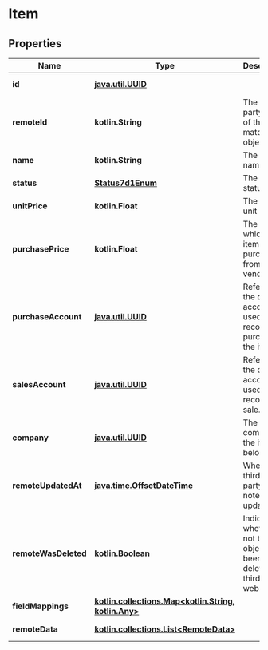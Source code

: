 
# Item

## Properties
Name | Type | Description | Notes
------------ | ------------- | ------------- | -------------
**id** | [**java.util.UUID**](java.util.UUID.md) |  |  [optional] [readonly]
**remoteId** | **kotlin.String** | The third-party API ID of the matching object. |  [optional]
**name** | **kotlin.String** | The item&#39;s name. |  [optional]
**status** | [**Status7d1Enum**](Status7d1Enum.md) | The item&#39;s status. |  [optional]
**unitPrice** | **kotlin.Float** | The item&#39;s unit price. |  [optional]
**purchasePrice** | **kotlin.Float** | The price at which the item is purchased from a vendor. |  [optional]
**purchaseAccount** | [**java.util.UUID**](java.util.UUID.md) | References the default account used to record a purchase of the item. |  [optional]
**salesAccount** | [**java.util.UUID**](java.util.UUID.md) | References the default account used to record a sale. |  [optional]
**company** | [**java.util.UUID**](java.util.UUID.md) | The company the item belongs to. |  [optional]
**remoteUpdatedAt** | [**java.time.OffsetDateTime**](java.time.OffsetDateTime.md) | When the third party&#39;s item note was updated. |  [optional]
**remoteWasDeleted** | **kotlin.Boolean** | Indicates whether or not this object has been deleted by third party webhooks. |  [optional] [readonly]
**fieldMappings** | [**kotlin.collections.Map&lt;kotlin.String, kotlin.Any&gt;**](kotlin.Any.md) |  |  [optional] [readonly]
**remoteData** | [**kotlin.collections.List&lt;RemoteData&gt;**](RemoteData.md) |  |  [optional] [readonly]



